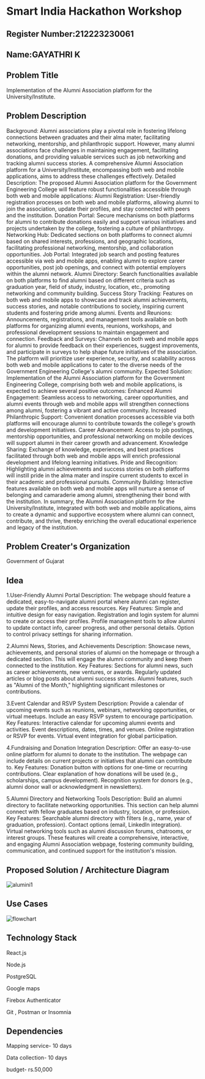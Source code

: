 # Smart India Hackathon Workshop
## Register Number:212223230061
## Name:GAYATHRI K
## Problem Title
Implementation of the Alumni Association platform for the University/Institute.
## Problem Description
Background: Alumni associations play a pivotal role in fostering lifelong connections between graduates and their alma mater, facilitating networking, mentorship, and philanthropic support. However, many alumni associations face challenges in maintaining engagement, facilitating donations, and providing valuable services such as job networking and tracking alumni success stories. A comprehensive Alumni Association platform for a University/Institute, encompassing both web and mobile applications, aims to address these challenges effectively. Detailed Description: The proposed Alumni Association platform for the Government Engineering College will feature robust functionalities accessible through both web and mobile applications: Alumni Registration: User-friendly registration processes on both web and mobile platforms, allowing alumni to join the association, update their profiles, and stay connected with peers and the institution. Donation Portal: Secure mechanisms on both platforms for alumni to contribute donations easily and support various initiatives and projects undertaken by the college, fostering a culture of philanthropy. Networking Hub: Dedicated sections on both platforms to connect alumni based on shared interests, professions, and geographic locations, facilitating professional networking, mentorship, and collaboration opportunities. Job Portal: Integrated job search and posting features accessible via web and mobile apps, enabling alumni to explore career opportunities, post job openings, and connect with potential employers within the alumni network. Alumni Directory: Search functionalities available on both platforms to find alumni based on different criteria such as graduation year, field of study, industry, location, etc., promoting networking and community building. Success Story Tracking: Features on both web and mobile apps to showcase and track alumni achievements, success stories, and notable contributions to society, inspiring current students and fostering pride among alumni. Events and Reunions: Announcements, registrations, and management tools available on both platforms for organizing alumni events, reunions, workshops, and professional development sessions to maintain engagement and connection. Feedback and Surveys: Channels on both web and mobile apps for alumni to provide feedback on their experiences, suggest improvements, and participate in surveys to help shape future initiatives of the association. The platform will prioritize user experience, security, and scalability across both web and mobile applications to cater to the diverse needs of the Government Engineering College's alumni community. Expected Solution: Implementation of the Alumni Association platform for the Government Engineering College, comprising both web and mobile applications, is expected to achieve several positive outcomes: Enhanced Alumni Engagement: Seamless access to networking, career opportunities, and alumni events through web and mobile apps will strengthen connections among alumni, fostering a vibrant and active community. Increased Philanthropic Support: Convenient donation processes accessible via both platforms will encourage alumni to contribute towards the college's growth and development initiatives. Career Advancement: Access to job postings, mentorship opportunities, and professional networking on mobile devices will support alumni in their career growth and advancement. Knowledge Sharing: Exchange of knowledge, experiences, and best practices facilitated through both web and mobile apps will enrich professional development and lifelong learning initiatives. Pride and Recognition: Highlighting alumni achievements and success stories on both platforms will instill pride in the alma mater and inspire current students to excel in their academic and professional pursuits. Community Building: Interactive features available on both web and mobile apps will nurture a sense of belonging and camaraderie among alumni, strengthening their bond with the institution. In summary, the Alumni Association platform for the University/Institute, integrated with both web and mobile applications, aims to create a dynamic and supportive ecosystem where alumni can connect, contribute, and thrive, thereby enriching the overall educational experience and legacy of the institution.
## Problem Creater's Organization
Government of Gujarat

## Idea
1.User-Friendly Alumni Portal Description: The webpage should feature a dedicated, easy-to-navigate alumni portal where alumni can register, update their profiles, and access resources. Key Features: Simple and intuitive design for easy navigation. Registration and login system for alumni to create or access their profiles. Profile management tools to allow alumni to update contact info, career progress, and other personal details. Option to control privacy settings for sharing information.

2.Alumni News, Stories, and Achievements Description: Showcase news, achievements, and personal stories of alumni on the homepage or through a dedicated section. This will engage the alumni community and keep them connected to the institution. Key Features: Sections for alumni news, such as career achievements, new ventures, or awards. Regularly updated articles or blog posts about alumni success stories. Alumni features, such as "Alumni of the Month," highlighting significant milestones or contributions.

3.Event Calendar and RSVP System Description: Provide a calendar of upcoming events such as reunions, webinars, networking opportunities, or virtual meetups. Include an easy RSVP system to encourage participation. Key Features: Interactive calendar for upcoming alumni events and activities. Event descriptions, dates, times, and venues. Online registration or RSVP for events. Virtual event integration for global participation.

4.Fundraising and Donation Integration Description: Offer an easy-to-use online platform for alumni to donate to the institution. The webpage can include details on current projects or initiatives that alumni can contribute to. Key Features: Donation button with options for one-time or recurring contributions. Clear explanation of how donations will be used (e.g., scholarships, campus development). Recognition system for donors (e.g., alumni donor wall or acknowledgment in newsletters).

5.Alumni Directory and Networking Tools Description: Build an alumni directory to facilitate networking opportunities. This section can help alumni connect with fellow graduates based on industry, location, or profession. Key Features: Searchable alumni directory with filters (e.g., name, year of graduation, profession). Contact options (email, LinkedIn integration). Virtual networking tools such as alumni discussion forums, chatrooms, or interest groups. These features will create a comprehensive, interactive, and engaging Alumni Association webpage, fostering community building, communication, and continued support for the institution's mission.

## Proposed Solution / Architecture Diagram
![alumini1](https://github.com/user-attachments/assets/30f4a09c-3c91-40e9-9193-3bd49cfdd141)


## Use Cases
![flowchart](https://github.com/user-attachments/assets/fa659efc-b4f4-417e-9edb-7df2d7c9df01)


## Technology Stack
React.js

Node.js

PostgreSQL

Google maps

Firebox Authenticator

Git , Postman or Insomnia

## Dependencies
Mapping service- 10 days

Data collection- 10 days

budget- rs.50,000


